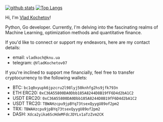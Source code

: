 [![github stats](https://github-readme-stats.vercel.app/api?username=VladKochetov007&theme=merko&hide_border=true)](https://github.com/VladKochetov007)
[![Top Langs](https://github-readme-stats.vercel.app/api/top-langs/?username=VladKochetov007&layout=compact&theme=merko&hide_border=true)](https://github.com/VladKochetov007)

Hi, I'm [Vlad Kochetov](https://www.linkedin.com/in/vlad-kochetov-414281238/)!

Python, Go developer. Currently, I'm delving into the fascinating realms of Machine Learning, optimization methods and quantitative finance.

If you'd like to connect or support my endeavors, here are my contact details:
  - email: `vladkoch@knu.ua`
  - telegram: `@VladKochetov07`

If you're inclined to support me financially, feel free to transfer cryptocurrency to the following wallets:
  - BTC: ```bc1q0xyupk6jpzcru2l98lyj50knhfg2hs9jfk793n```
  - ETH ERC20: ```0xC36A55800DA0Dbb185A8244D8B19fF6D4d2bA1C2```
  - USDT ERC20: ```0xC36A55800DA0Dbb185A8244D8B19fF6D4d2bA1C2```
  - USDT TRC20: ```TBWAHzcpu9jpBYq73tsexQyygU89of2pm2```
  - TRX: ```TBWAHzcpu9jpBYq73tsexQyygU89of2pm2```
  - DASH: ```Xdca2yika6ScHdeMFdcJDYLv1aTzZvm2CK```
